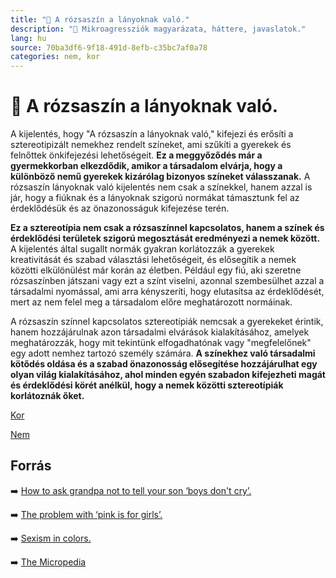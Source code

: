 ```yaml
---
title: "🚫 A rózsaszín a lányoknak való."
description: "🚫 Mikroagressziók magyarázata, háttere, javaslatok."
lang: hu
source: 70ba3df6-9f18-491d-8efb-c35bc7af0a78
categories: nem, kor
---
```


<div class="wiki-content agression-title">

# 🚫 A rózsaszín a lányoknak való.

A kijelentés, hogy "A rózsaszín a lányoknak való," kifejezi és erősíti a sztereotipizált nemekhez rendelt színeket, ami szűkíti a gyerekek és felnőttek önkifejezési lehetőségeit. **Ez a meggyőződés már a gyermekkorban elkezdődik, amikor a társadalom elvárja, hogy a különböző nemű gyerekek kizárólag bizonyos színeket válasszanak.** A rózsaszín lányoknak való kijelentés nem csak a színekkel, hanem azzal is jár, hogy a fiúknak és a lányoknak szigorú normákat támasztunk fel az érdeklődésük és az önazonosságuk kifejezése terén.

**Ez a sztereotípia nem csak a rózsaszínnel kapcsolatos, hanem a színek és érdeklődési területek szigorú megosztását eredményezi a nemek között.** A kijelentés által sugallt normák gyakran korlátozzák a gyerekek kreativitását és szabad választási lehetőségeit, és elősegítik a nemek közötti elkülönülést már korán az életben. Például egy fiú, aki szeretne rózsaszínben játszani vagy ezt a színt viselni, azonnal szembesülhet azzal a társadalmi nyomással, ami arra kényszeríti, hogy elutasítsa az érdeklődését, mert az nem felel meg a társadalom előre meghatározott normáinak.

A rózsaszín színnel kapcsolatos sztereotípiák nemcsak a gyerekeket érintik, hanem hozzájárulnak azon társadalmi elvárások kialakításához, amelyek meghatározzák, hogy mit tekintünk elfogadhatónak vagy "megfelelőnek" egy adott nemhez tartozó személy számára. **A színekhez való társadalmi kötődés oldása és a szabad önazonosság elősegítése hozzájárulhat egy olyan világ kialakításához, ahol minden egyén szabadon kifejezheti magát és érdeklődési körét anélkül, hogy a nemek közötti sztereotípiák korlátoznák őket.**


<div class="categories">

[Kor](/#/entry?id=kor)

[Nem](/#/entry?id=nem)

</div>

## Forrás

➡️ [How to ask grandpa not to tell your son ‘boys don't cry’.](https://www.huffpost.com/archive/ca/entry/gender-language-advice_a_23485435)

➡️ [The problem with ‘pink is for girls’.](https://www.theodysseyonline.com/the-problem-with-pink-is-girls-color)

➡️ [Sexism in colors.](https://info.umkc.edu/womenc/2018/06/25/8369/)


➡️ [The Micropedia](https://www.themicropedia.org/)


</div>